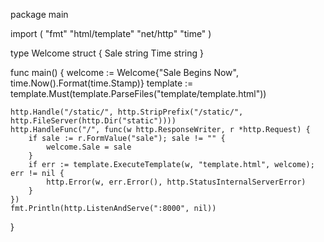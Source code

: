 package main

import (
	"fmt"
	"html/template"
	"net/http"
	"time"
)

type Welcome struct {
	Sale string
	Time string
}

func main() {
	welcome := Welcome{"Sale Begins Now", time.Now().Format(time.Stamp)}
	template := template.Must(template.ParseFiles("template/template.html"))

	http.Handle("/static/", http.StripPrefix("/static/", http.FileServer(http.Dir("static"))))
	http.HandleFunc("/", func(w http.ResponseWriter, r *http.Request) {
		if sale := r.FormValue("sale"); sale != "" {
			welcome.Sale = sale
		}
		if err := template.ExecuteTemplate(w, "template.html", welcome); err != nil {
			http.Error(w, err.Error(), http.StatusInternalServerError)
		}
	})
	fmt.Println(http.ListenAndServe(":8000", nil))
}



